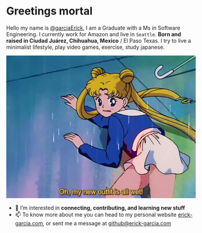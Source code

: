 # Greetings mortal
Hello my name is [@garciaErick](https://github.com/garciaErick), I am a Graduate with a Ms in Software Engineering. I currently work for Amazon and live in `Seattle`. **Born and raised in Ciudad Juárez, Chihuahua, Mexico** / El Paso Texas. 
I try to live a minimalist lifestyle, play video games, exercise️, study japanese. 

![Alt txt](sailor_wet.png "hello")

- 👀 I’m interested in **connecting, contributing, and learning new stuff**
- 📫 To know more about me you can head to my personal website [erick-garcia.com](https://erick-garcia.com/), or sent me a message at github@erick-garcia.com
